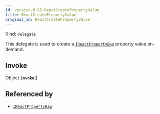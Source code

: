 ```yaml
---
id: version-0.65-ReactCreatePropertyValue
title: ReactCreatePropertyValue
original_id: ReactCreatePropertyValue
---
```


Kind: `delegate`

This delegate is used to create a [`IReactPropertyBag`](IReactPropertyBag) property value on-demand.

## Invoke
Object **`Invoke`**()





## Referenced by
- [`IReactPropertyBag`](IReactPropertyBag)
